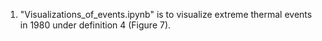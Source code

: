 1. "Visualizations_of_events.ipynb" is to visualize extreme thermal events in 1980 under definition 4 (Figure 7).
